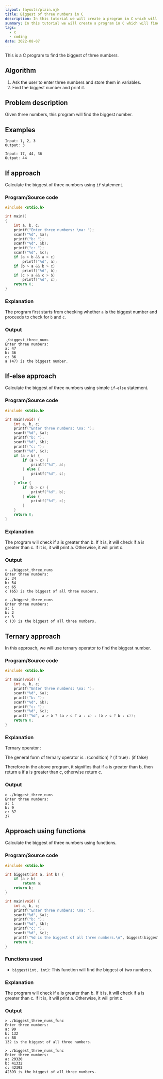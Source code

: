 ```yaml
---
layout: layouts/plain.njk
title: Biggest of three numbers in C
description: In this tutorial we will create a program in C which will find the biggest of three numbers.
summary: In this tutorial we will create a program in C which will find the biggest of three numbers.
tags:
  - c
  - coding
date: 2022-08-07
---
```


This is a C program to find the biggest of three numbers.

## Algorithm

1. Ask the user to enter three numbers and store them in variables.
2. Find the biggest number and print it.

## Problem description

Given three numbers, this program will find the biggest number.

## Examples
```
Input: 1, 2, 3
Output: 3

Input: 17, 44, 36
Output: 44
```
## If approach

Calculate the biggest of three numbers using `if` statement.

### Program/Source code

```c
#include <stdio.h>

int main()
{
    int a, b, c;
    printf("Enter three numbers: \na: ");
    scanf("%d", &a);
    printf("b: ");
    scanf("%d", &b);
    printf("c: ");
    scanf("%d", &c);
    if (a > b && a > c)
        printf("%d", a);
    if (b > a && b > c)
        printf("%d", b);
    if (c > a && c > b)
        printf("%d", c);
    return 0;
}
```

### Explanation

The program first starts from checking whether `a` is the biggest number and proceeds to check for `b` and `c`.

### Output

```
./biggest_three_nums
Enter three numbers:
a: 47
b: 36
c: 36
a (47) is the biggest number.
```

## If-else approach

Calculate the biggest of three numbers using simple `if-else` statement.

### Program/Source code

```c
#include <stdio.h>

int main(void) {
    int a, b, c;
    printf("Enter three numbers: \na: ");
    scanf("%d", &a);
    printf("b: ");
    scanf("%d", &b);
    printf("c: ");
    scanf("%d", &c);
    if (a > b) {
        if (a > c) {
            printf("%d", a);
        } else {
            printf("%d", c);
        }
    } else {
        if (b > c) {
            printf("%d", b);
        } else {
            printf("%d", c);
        }
    }
    return 0;
}
```

### Explanation

The program will check if a is greater than b. If it is, it will check if a is greater than c. If it is, it will print a. Otherwise, it will print c.

### Output

```
> ./biggest_three_nums      
Enter three numbers: 
a: 34
b: 54
c: 65
c (65) is the biggest of all three numbers.

> ./biggest_three_nums
Enter three numbers:
a: 1
b: 2
c: 3
c (3) is the biggest of all three numbers.
```


## Ternary approach

In this approach, we will use ternary operator to find the biggest number.

### Program/Source code

```c
#include <stdio.h>

int main(void) {
    int a, b, c;
    printf("Enter three numbers: \na: ");
    scanf("%d", &a);
    printf("b: ");
    scanf("%d", &b);
    printf("c: ");
    scanf("%d", &c);
    printf("%d", a > b ? (a > c ? a : c) : (b > c ? b : c));
    return 0;
}
```

### Explanation

Ternary operator : 
    
The general form of ternary operator is :
(condition) ? (if true) : (if false)

Therefore in the above program, it signifies that if a is greater than b, then return a if a is greater than c, otherwise return c.

### Output

```
> ./biggest_three_nums
Enter three numbers:
a: 1
b: 9
c: 37
37
```

## Approach using functions

Calculate the biggest of three numbers using functions.

### Program/Source code

```c
#include <stdio.h>

int biggest(int a, int b) {
    if (a > b)
        return a;
    return b;
}

int main(void) {
    int a, b, c;
    printf("Enter three numbers: \na: ");
    scanf("%d", &a);
    printf("b: ");
    scanf("%d", &b);
    printf("c: ");
    scanf("%d", &c);
    printf("%d is the biggest of all three numbers.\n", biggest(biggest(a, b), c));
    return 0;
}
```

### Functions used

- `biggest(int, int)`: This function will find the biggest of two numbers.

### Explanation

The program will check if a is greater than b. If it is, it will check if a is greater than c. If it is, it will print a. Otherwise, it will print c.

### Output

```
> ./biggest_three_nums_func 
Enter three numbers: 
a: 99
b: 132
c: 88
132 is the biggest of all three numbers.

> ./biggest_three_nums_func
Enter three numbers: 
a: 29320
b: 41332
c: 42393
42393 is the biggest of all three numbers.
```

